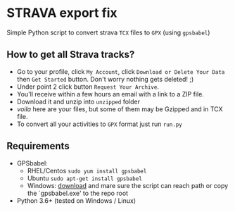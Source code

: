 # STRAVA export fix
Simple Python script to convert strava `TCX` files to `GPX` (using `gpsbabel`)

## How to get all Strava tracks?
- Go to your profile, click `My Account`, click `Download or Delete Your Data` then `Get Started` button. Don't worry nothing gets deleted! ;) 
- Under point 2 click button `Request Your Archive`.
- You'll receive within a few hours an email with a link to a ZIP file. 
- Download it and unzip into `unzipped` folder
- *voila* here are your files, but some of them may be Gzipped and in TCX file. 
- To convert all your activities to `GPX` format just run `run.py`
 
## Requirements
- GPSbabel:
  - RHEL/Centos `sudo yum install gpsbabel`
  - Ubuntu `sudo apt-get install gpsbabel`
  - Windows: [download](https://www.gpsbabel.org/download.html) and mare sure the script can reach path or copy the `gpsbabel.exe' to the repo root
- Python 3.6+ (tested on Windows / Linux)



